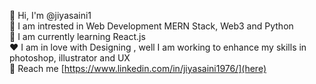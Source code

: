 👋 Hi, I'm @jiyasaini1                                                                                                                                                                         
👀 I am intrested in Web Development MERN Stack, Web3 and Python                                                                                                                       
🌱 I am currently learning React.js                                                                                                                                           
❤️ I am in love with Designing , well I am working to enhance my skills in photoshop, illustrator and UX                                                                                             
👤 Reach me [https://www.linkedin.com/in/jiyasaini1976/](here)
